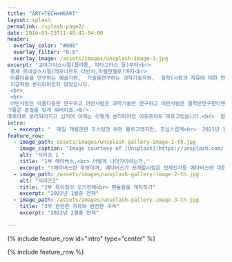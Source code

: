 ```yaml
---
title: "ART+TECH+HEART"
layout: splash
permalink: /splash-page2/
date: 2016-03-23T11:48:41-04:00
header:
  overlay_color: "#000"
  overlay_filter: "0.5"
  overlay_image: /assets/images/unsplash-image-1.jpg
excerpt: "고대그리스시절(플라톤, 피타고라스 등)부터<br>
 중세 르네상스시절(레오나르도 다빈치,미켈란젤로)까지<br> 
 아름다움을 연구하는 예술가와,  기술을연구하는 과학기술자와,  철학(사랑과 자유에 대한 연구를 하는)자는<br>
 지금처럼 분리되어있지 않았습니다. 
 <br>
 <br>
 어떤사람은 아름다움만 연구하고 어떤사람은 과학기술만 연구하고 어떤사람은 철학만연구한다면,<br>
그들은 본질을 잊게 되버리죠.<br>
따로따로 분리되어지고 심지어 이제는 이렇게 분리되어진 이유조차도 모르고있습니다.<br>  원형적이고 본질적인것과 우리는 점점 멀어졌고,<br> 현대인은 자신안에서 빛나는 내면의 밝은 빛과 길을 읽어버렸습니다.<br> 더이상 영감에 넘치지도 않으며, 넘치는 고양된 기분에 차오르지도 않으며, 분노조차도 낼 힘이 없어졌습니다.<br><br>  내면의 공허함속에서 있으면서 어떤이에게는 SNS와 플렉스, 어떤이에겐 비트코인,주식, 어떤이에겐 게임이나 익명커뮤니티, 어떤이는 종교.. 등등<br> 무의식적로든 의식적으로든 다양한 방법들로 자신이 감당할수없는 공허함을 직시하지 않으려고 합니다. 그러한걸 반영하듯이 이제는 메타버스라는 가상현실을 만들어 인간의 원천적인 공허함을 해결하려고 하는것같습니다. 하지만, 우리는 처음으로 다시 돌아가봐야합니다. 성찰없는 직진은 위험할뿐입니다. "
intro: 
  - excerpt: "  매일 개발관련 포스팅만 하던 블로그였지만, 조심스럽게<br>  2021년 12월~ 2022년 1월 사이 경,<br> 제가 담아두고 있었던 이야기들을 꺼내는 연재를 시작해볼까합니다.<br> 메타버스와 ART,TECH,HEART의 융복합성에 대한 사회적 대안 방안등을<br> 제나름대로의 주관적 생각과 의견을 적어 나가 보려고 합니다.<br> 더나아가 메타버스가 거스를수없는 흐름이라면, 메타버스는 어떤식으로 나아가면 좋을지에 대한<br> 제 주관적인 의견또한 덧붙이려고 합니다.<br> 많은 관심부탁드립니다. - 엄유주 올림"
feature_row:
  - image_path: assets/images/unsplash-gallery-image-1-th.jpg
    image_caption: "Image courtesy of [Unsplash](https://unsplash.com/)"
    alt: "시리즈 1 "
    title: "1부 메타버스,<br> 어떻게 나아가야하는가,"
    excerpt: "(메타버스란 무엇이며, 메타버스가 도래할시점은 언제인가등 메타버스에 대한이야기로 시작)<br> 2021년 12월또는 2022년 1월 중 연재"
  - image_path: /assets/images/unsplash-gallery-image-2-th.jpg
    alt: "시리즈2"
    title: "2부 특이점이 오기전에<br> 펜듈럼을 캐치하기"
    excerpt: "2022년 1월중 연재"
  - image_path: /assets/images/unsplash-gallery-image-3-th.jpg
    title: "3부 완전한 자유와 완전한 구속"
    excerpt: "2022년 2월중 연재"

---
```


{% include feature_row id="intro" type="center" %}

{% include feature_row %}
